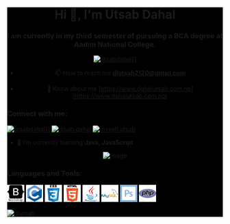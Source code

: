 <div style="background-color: black;">
<h1 align="center">Hi 👋, I'm Utsab Dahal</h1>
<h3 align="center">I am currently in my third semester of pursuing a BCA degree at Aadim National College.</h3>

<p align="center"> <a href="https://twitter.com/utsabdahal11" target="blank"><img src="https://img.shields.io/twitter/follow/utsabdahal11?logo=twitter&style=for-the-badge" alt="utsabdahal11" /></a> </p>

<div align="center">
  
- 📫 How to reach me **dlutsab2120@gmail.com**

- 📄 Know about me [https://www.dahalutsab.com.np](https://www.dahalutsab.com.np)

<h3 align="left">Connect with me:</h3>
<p align="left">
<a href="https://twitter.com/utsabdahal11" target="blank"><img align="center" src="https://raw.githubusercontent.com/rahuldkjain/github-profile-readme-generator/master/src/images/icons/Social/twitter.svg" alt="utsabdahal11" height="30" width="40" /></a>
<a href="https://linkedin.com/in/utsab dahal" target="blank"><img align="center" src="https://raw.githubusercontent.com/rahuldkjain/github-profile-readme-generator/master/src/images/icons/Social/linked-in-alt.svg" alt="utsab dahal" height="30" width="40" /></a>
<a href="https://instagram.com/myself.utsab" target="blank"><img align="center" src="https://raw.githubusercontent.com/rahuldkjain/github-profile-readme-generator/master/src/images/icons/Social/instagram.svg" alt="myself.utsab" height="30" width="40" /></a>
</p>
</div>

- 🌱 I’m currently learning **Java, JavaScript**
<div align="center">
  <img src="https://media1.giphy.com/media/KzJkzjggfGN5Py6nkT/giphy.gif?cid=ecf05e47nfu7ymzz7qewvmkj26apnb8ycdlqnv06xfwiyojh&ep=v1_stickers_search&rid=giphy.gif&ct=s" alt="Image" />
</div>



<h3 align="left">Languages and Tools:</h3>
<p align="left"> <a href="https://getbootstrap.com" target="_blank" rel="noreferrer"> <img src="https://raw.githubusercontent.com/devicons/devicon/master/icons/bootstrap/bootstrap-plain-wordmark.svg" alt="bootstrap" width="40" height="40"/> </a> <a href="https://www.cprogramming.com/" target="_blank" rel="noreferrer"> <img src="https://raw.githubusercontent.com/devicons/devicon/master/icons/c/c-original.svg" alt="c" width="40" height="40"/> </a> <a href="https://www.w3schools.com/css/" target="_blank" rel="noreferrer"> <img src="https://raw.githubusercontent.com/devicons/devicon/master/icons/css3/css3-original-wordmark.svg" alt="css3" width="40" height="40"/> </a> <a href="https://www.w3.org/html/" target="_blank" rel="noreferrer"> <img src="https://raw.githubusercontent.com/devicons/devicon/master/icons/html5/html5-original-wordmark.svg" alt="html5" width="40" height="40"/> </a> <a href="https://www.java.com" target="_blank" rel="noreferrer"> <img src="https://raw.githubusercontent.com/devicons/devicon/master/icons/java/java-original.svg" alt="java" width="40" height="40"/> </a> <a href="https://www.mysql.com/" target="_blank" rel="noreferrer"> <img src="https://raw.githubusercontent.com/devicons/devicon/master/icons/mysql/mysql-original-wordmark.svg" alt="mysql" width="40" height="40"/> </a> <a href="https://www.photoshop.com/en" target="_blank" rel="noreferrer"> <img src="https://raw.githubusercontent.com/devicons/devicon/master/icons/photoshop/photoshop-line.svg" alt="photoshop" width="40" height="40"/> </a> <a href="https://www.php.net" target="_blank" rel="noreferrer"> <img src="https://raw.githubusercontent.com/devicons/devicon/master/icons/php/php-original.svg" alt="php" width="40" height="40"/> </a> </p>

<p><img align="center" src="https://github-readme-stats.vercel.app/api/top-langs?username=dahalutsab&show_icons=true&locale=en&layout=compact" alt="dlutsab" /></p>
</div>
